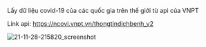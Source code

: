 Lấy dữ liệu covid-19 của các quốc gia trên thế giới từ api của VNPT

Link api: https://ncovi.vnpt.vn/thongtindichbenh_v2

![21-11-28-215820_screenshot](https://user-images.githubusercontent.com/89382043/144794450-bc1d2c44-56e4-4d6a-89da-254f4441c08a.jpg)

